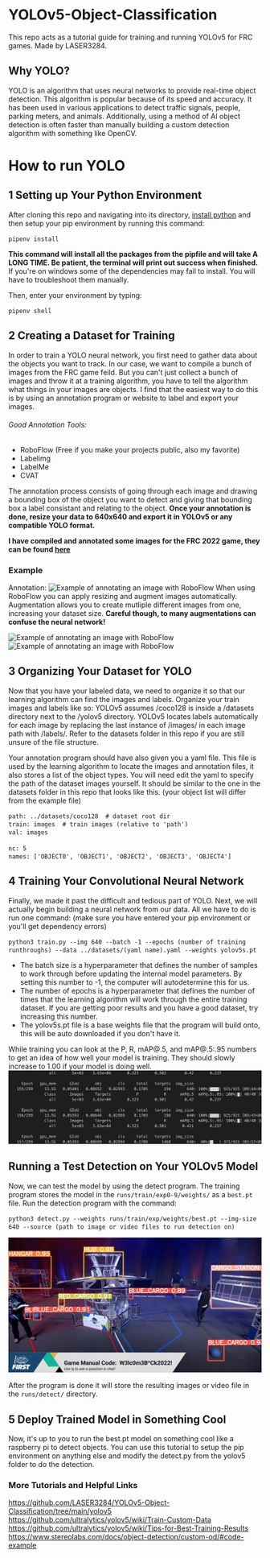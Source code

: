# YOLOv5-Object-Classification
This repo acts as a tutorial guide for training and running YOLOv5 for FRC games. Made by LASER3284.

## Why YOLO?
YOLO is an algorithm that uses neural networks to provide real-time object detection. This algorithm is popular because of its speed and accuracy. It has been used in various applications to detect traffic signals, people, parking meters, and animals. Additionally, using a method of AI object detection is often faster than manually building a custom detection algorithm with something like OpenCV.

# How to run YOLO
## 1 Setting up Your Python Environment
After cloning this repo and navigating into its directory, [install python](https://www.python.org/downloads/) and then setup your pip environment by running this command:
```
pipenv install
```
**This command will install all the packages from the pipfile and will take A LONG TIME. Be patient, the terminal will print out success when finished.**
If you're on windows some of the dependencies may fail to install. You will have to troubleshoot them manually.

Then, enter your environment by typing:
```
pipenv shell
```

## 2 Creating a Dataset for Training
In order to train a YOLO neural network, you first need to gather data about the objects you want to track. In our case, we want to compile a bunch of images from the FRC game feild. But you can't just collect a bunch of images and throw it at a training algorithm, you have to tell the algorithm what things in your images are objects. I find that the easiest way to do this is by using an annotation program or website to label and export your images. 
   ###### Good Annotation Tools:
   - RoboFlow (Free if you make your projects public, also my favorite)
   - Labelimg
   - LabelMe
   - CVAT

The annotation process consists of going through each image and drawing a bounding box of the object you want to detect and giving that bounding box a label consistant and relating to the object. **Once your annotation is done, resize your data to 640x640 and export it in YOLOv5 or any compatible YOLO format.**

**I have compiled and annotated some images for the FRC 2022 game, they can be found [here](https://drive.google.com/drive/folders/1jMB4qO-iwuESWnIYX0BQRPlOYbCC2tI7?usp=sharing)**
### Example
  Annotation:
  ![Example of annotating an image with RoboFlow](https://miro.medium.com/max/1400/0*wApVYCGhdmAXSjuo)
  When using RoboFlow you can apply resizing and augment images automatically. Augmentation allows you to create mutliple different images from one, increasing your dataset size. **Careful though, to many augmentations can confuse the neural network!**
  
  ![Example of annotating an image with RoboFlow](https://miro.medium.com/max/500/1*w3BcUrZ4Y7xadXTIqklg9w.png)
  ![Example of annotating an image with RoboFlow](https://miro.medium.com/max/500/1*opfegllnoEDsA2T_NdZ3BQ.png)
  
## 3 Organizing Your Dataset for YOLO
Now that you have your labeled data, we need to organize it so that our learning algorithm can find the images and labels. Organize your train images and labels like so: YOLOv5 assumes /coco128 is inside a /datasets directory next to the /yolov5 directory. YOLOv5 locates labels automatically for each image by replacing the last instance of /images/ in each image path with /labels/. Refer to the datasets folder in this repo if you are still unsure of the file structure.

Your annotation program should have also given you a yaml file. This file is used by the learning algorithm to locate the images and annotation files, it also stores a list of the object types. You will need edit the yaml to specify the path of the dataset images yourself. It should be similar to the one in the datasets folder in this repo that looks like this. (your object list will differ from the example file)
```
path: ../datasets/coco128  # dataset root dir
train: images  # train images (relative to 'path')
val: images

nc: 5
names: ['OBJECT0', 'OBJECT1', 'OBJECT2', 'OBJECT3', 'OBJECT4']
```

## 4 Training Your Convolutional Neural Network
Finally, we made it past the difficult and tedious part of YOLO. Next, we will actually begin building a neural network from our data. All we have to do is run one command: (make sure you have entered your pip environment or you'll get dependency errors)
```
python3 train.py --img 640 --batch -1 --epochs (number of training runthroughs) --data ../datasets/(yaml name).yaml --weights yolov5s.pt
```
- The batch size is a hyperparameter that defines the number of samples to work through before updating the internal model parameters. By setting this number to -1, the computer will autodetermine this for us.
- The number of epochs is a hyperparameter that defines the number of times that the learning algorithm will work through the entire training dataset. If you are getting poor results and you have a good dataset, try increasing this number.
- The yolov5s.pt file is a base weights file that the program will build onto, this will be auto downloaded if you don't have it.

While training you can look at the P, R, mAP@.5, and mAP@.5:.95 numbers to get an idea of how well your model is training. They should slowly increase to 1.00 if your model is doing well.
![Example terminal output](https://github.com/LASER3284/YOLOv5-Object-Classification/blob/main/video%20splitter/Images/terminal.png)

## Running a Test Detection on Your YOLOv5 Model
Now, we can test the model by using the detect program. The training program stores the model in the ```runs/train/exp0-9/weights/``` as a ```best.pt``` file.
Run the detection program with the command:
```
python3 detect.py --weights runs/train/exp/weights/best.pt --img-size 640 --source (path to image or video files to run detection on)
```
![Example of detection](https://github.com/LASER3284/YOLOv5-Object-Classification/blob/main/video%20splitter/Images/demo.png)

After the program is done it will store the resulting images or video file in the ```runs/detect/``` directory.

## 5 Deploy Trained Model in Something Cool
Now, it's up to you to run the best.pt model on something cool like a raspberry pi to detect objects. You can use this tutorial to setup the pip environment on anything else and modify the detect.py from the yolov5 folder to do the detection.


### More Tutorials and Helpful Links
https://github.com/LASER3284/YOLOv5-Object-Classification/tree/main/yolov5
https://github.com/ultralytics/yolov5/wiki/Train-Custom-Data
https://github.com/ultralytics/yolov5/wiki/Tips-for-Best-Training-Results
https://www.stereolabs.com/docs/object-detection/custom-od/#code-example
